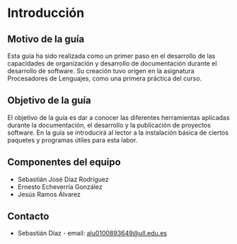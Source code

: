 # Introducción

## Motivo de la guía

Esta guía ha sido realizada como un primer paso en el desarrollo de las capacidades
de organización y desarrollo de documentación durante el desarrollo de
software. Su creación tuvo origen en la asignatura Procesadores de Lenguajes,
como una primera práctica del curso.

## Objetivo de la guía

El objetivo de la guía es dar a conocer las diferentes herramientas
aplicadas durante la documentación, el desarrollo y la publicación de
proyectos software. En la guía se introducirá al lector a la instalación básica de ciertos
paquetes y programas útiles para esta labor.

## Componentes del equipo

- Sebastián José Díaz Rodríguez
- Ernesto Echeverría González
- Jesús Ramos Álvarez

## Contacto

- Sebastián Díaz - email: alu0100893649@ull.edu.es